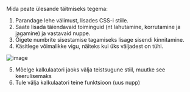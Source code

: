 Mida peate ülesande täitmiseks tegema:

1. Parandage lehe välimust, lisades CSS-i stiile.
2. Saate lisada täiendavaid toiminguid (nt lahutamine, korrutamine ja jagamine) ja vastavaid nuppe.
3. Õigete numbrite sisestamise tagamiseks lisage sisendi kinnitamine.
4. Käsitlege võimalikke vigu, näiteks kui üks väljadest on tühi.
   
![image](https://github.com/user-attachments/assets/6cd3b45b-e726-43dc-bed7-8d5c3c3851bd)

5. Mõelge kalkulaatori jaoks välja teistsugune stiil, muutke see keerulisemaks
6. Tule välja kalkulaatori teine funktsioon (uus nupp)
